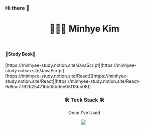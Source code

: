 ### Hi there 👋

<h1 align="center"> 👩🏻‍💻 Minhye Kim </h1> <br/> 

<p align="center">
    <h4>📔Study Book📔</h4>
    [https://minhyee-study.notion.site/JavaScript](https://minhyee-study.notion.site/JavaScript) <br/>
    [https://minhyee-study.notion.site/React]([https://minhyee-study.notion.site/React](https://minhyee-study.notion.site/React-9d9ac7792b25471bb05b0ee03f13bb08))
</p>


<h3 align="center">🛠 Teck Stack 🛠️</h3>
<p align="center"> Once I've Used </p>
<p align="center">
    <img src="https://img.shields.io/badge/HTML-E34F26?style=flat-square&logo=HTML5&logoColor=white"/></a>&nbsp 
</p>



<!--
**mndangee/mndangee** is a ✨ _special_ ✨ repository because its `README.md` (this file) appears on your GitHub profile.

Here are some ideas to get you started:

- 🔭 I’m currently working on ...
- 🌱 I’m currently learning ...
- 👯 I’m looking to collaborate on ...
- 🤔 I’m looking for help with ...
- 💬 Ask me about ...
- 📫 How to reach me: ...
- 😄 Pronouns: ...
- ⚡ Fun fact: ...
-->

